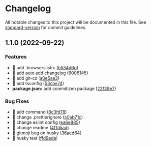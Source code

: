 # Changelog

All notable changes to this project will be documented in this file. See [standard-version](https://github.com/conventional-changelog/standard-version) for commit guidelines.

## 1.1.0 (2022-09-22)


### Features

* 🎸 add .browserslistrc ([b534d6d](https://github.com/lgf-136/vscode-project-config-template/commit/b534d6d9786a8d56f73c341c58e1c5189b6aa2d9))
* 🎸 add auto add changelog ([6006145](https://github.com/lgf-136/vscode-project-config-template/commit/600614568d18cc10828f3aa847db78d4f81b3745))
* 🎸 add git-cz ([a0e5ae3](https://github.com/lgf-136/vscode-project-config-template/commit/a0e5ae321d341ebcc215d5e6aa342da5ceb2753e))
* 🎸 add tsconfig ([53cbe74](https://github.com/lgf-136/vscode-project-config-template/commit/53cbe74660f73da2d1828618b35b2e9f19164dd8))
* **package.json:** add commitizen package ([22f39e7](https://github.com/lgf-136/vscode-project-config-template/commit/22f39e71520573662fb94ddd6f6523c8575234b3))


### Bug Fixes

* 🐛 add command ([8c3fd78](https://github.com/lgf-136/vscode-project-config-template/commit/8c3fd782b095ac1463e20d436efc84ee43572255))
* 🐛 change .prettierignore ([a0ab71c](https://github.com/lgf-136/vscode-project-config-template/commit/a0ab71cf89d4d958dced7a0cc3ffce57ee84e20e))
* 🐛 change eslint config ([ea6e885](https://github.com/lgf-136/vscode-project-config-template/commit/ea6e885e8e867b5097f6cc21d527fd0749218db8))
* 🐛 change readme ([4f1d5ad](https://github.com/lgf-136/vscode-project-config-template/commit/4f1d5adbecdd71ed1db55f4a37ee6f9306bff0c9))
* 🐛 gitmoji bug on husky ([36acd64](https://github.com/lgf-136/vscode-project-config-template/commit/36acd64c517c0f1a35428879fbb9d88b977ffd53))
* 🐛 husky test ([ffd9eda](https://github.com/lgf-136/vscode-project-config-template/commit/ffd9edaee43458e00c471886d0f1b86cce20c4b1))
